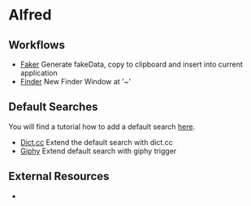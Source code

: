 
# Alfred

## Workflows

* [Faker](https://github.com/manuelpiesold/alfred/blob/master/workflows/Faker.alfredworkflow?raw=true) Generate fakeData, copy to clipboard and insert into current application
* [Finder](https://github.com/manuelpiesold/alfred/blob/master/workflows/Finder.alfredworkflow?raw=true) New Finder Window at '~'

## Default Searches

You will find a tutorial how to add a default search [here](https://www.alfredapp.com/blog/tips-and-tricks/tutorial-setting-up-your-own-fallback-searches/).

* [Dict.cc](https://github.com/manuelpiesold/alfred/blob/master/workflows/Dict.cc.alfredworkflow?raw=true) Extend the default search with dict.cc
* [Giphy](https://github.com/manuelpiesold/alfred/blob/master/workflows/Giphy.alfredworkflow?raw=true) Extend default search with giphy trigger

## External Resources

* 

